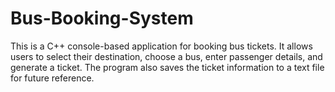# Bus-Booking-System
This is a C++ console-based application for booking bus tickets. It allows users to select their destination, choose a bus, enter passenger details, and generate a ticket. The program also saves the ticket information to a text file for future reference.
